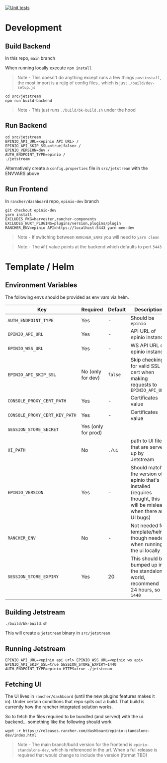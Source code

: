 [![Unit tests](https://github.com/epinio/ui-backend/actions/workflows/main.yml/badge.svg)](https://github.com/epinio/ui-backend/actions/workflows/main.yml)

# Development

## Build Backend
In this repo, `main` branch

When running locally execute `npm install`
> Note - This doesn't do anything except runs a few things `postinstall`, the most import is a rejig of config files.. which is just `./build/dev-setup.js`


```
cd src/jetstream
npm run build-backend
```
> Note - This just runs `./build/bk-build.sh` under the hood

## Run Backend

```
cd src/jetstream
EPINIO_API_URL=<epinio API URL> /
EPINIO_API_SKIP_SSL=<true|false> /
EPINIO_VERSION=dev /
AUTH_ENDPOINT_TYPE=epinio /
./jetstream
```

Alternatively create a `config.properties` file in `src/jetstream` with the ENVVARS above

## Run Frontend
In `rancher/dashboard` repo, `epinio-dev` branch

```
git checkout epinio-dev
yarn install
EXCLUDES_PKG=harvester,rancher-components EXCLUDES_NUXT_PLUGINS=plugins/version,plugins/plugin RANCHER_ENV=epinio API=https://localhost:5443 yarn mem-dev
```

> Note - If switching between `RANCHER_ENV`s you will need to `yarn clean`

> Note - The `API` value points at the backend which defaults to port `5443`



# Template / Helm

## Environment Variables

The following envs should be provided as env vars via helm.

| Key | Required | Default | Description |
|-----|-----|---|--|
| `AUTH_ENDPOINT_TYPE` | Yes | - | Should be `epinio`
| `EPINIO_API_URL` | Yes | - | API URL of epinio instance
| `EPINIO_WSS_URL` | Yes | - | WS API URL of epinio instance
| `EPINIO_API_SKIP_SSL`| No (only for dev) | `false` | Skip checking for valid SSL cert when making requests to `EPINIO_API_URL`
| `CONSOLE_PROXY_CERT_PATH` | Yes | - | Certificates value
| `CONSOLE_PROXY_CERT_KEY_PATH` | Yes | - | Certificates value
| `SESSION_STORE_SECRET` | Yes (only for prod) |
| `UI_PATH` | No | `./ui` | path to UI files that are served up by Jetstream
| `EPINIO_VERSION` | Yes | - | Should match the version of epinio that's installed (requires thought, this will be mislead when there are UI bugs)
| `RANCHER_ENV` | No | - | Not needed for template/helm, though needed when running the ui locally
| `SESSION_STORE_EXPIRY` | Yes | 20 | This should be bumped up in the standalone world, recommend 24 hours, so `1440`


## Building Jetstream

```
./build/bk-build.sh
```

This will create a `jetstream` binary in `src/jetstream`

## Running Jetstream
```
EPINIO_API_URL=<epinio api url> EPINIO_WSS_URL=<epinio ws api> EPINIO_API_SKIP_SSL=true SESSION_STORE_EXPIRY=1440 AUTH_ENDPOINT_TYPE=epinio HTTPS=true ./jetstream
```

## Fetching UI

The UI lives in `rancher/dashboard` (until the new plugins features makes it in). Under certain conditions that repo spits out a build. That build is currently how the rancher integrated solution works. 

So to fetch the files required to be bundled (and served) with the ui backend... something like the following should work

```
wget -r https://releases.rancher.com/dashboard/epinio-standalone-dev/index.html
```

> Note - The main branch/build version for the frontend is `epinio-standalone-dev`, which is referenced in the url. When a full release is required that would change to include the version (format TBD)
